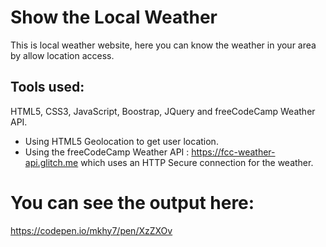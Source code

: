 # Show the Local Weather
This is local weather website, here you can know the weather in your area by allow location access.
## Tools used:
HTML5, CSS3, JavaScript, Boostrap, JQuery and freeCodeCamp Weather API. 
- Using HTML5 Geolocation to get user location.
- Using the freeCodeCamp Weather API : 
https://fcc-weather-api.glitch.me which uses an HTTP Secure connection for the weather.
# You can see the output here:
https://codepen.io/mkhy7/pen/XzZXOv

